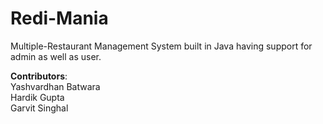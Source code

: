 # Redi-Mania
Multiple-Restaurant Management System built in Java having support for admin as well as user.

<B>Contributors</B>:<br>
Yashvardhan Batwara<br>
Hardik Gupta<br>
Garvit Singhal<br>
